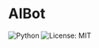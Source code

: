 # AIBot

![Python](https://img.shields.io/badge/Python-3.12-blue.svg?logo=python&logoColor=white&style=flat&labelColor=24292e)
![License: MIT](https://img.shields.io/badge/License-MIT-yellow.svg)
